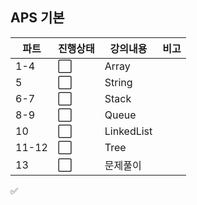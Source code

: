 ## APS 기본 
|파트|진행상태|강의내용|비고|
| ------ | ------ | ------ | ------ |
|1-4| :white_large_square: | Array | |
|5| :white_large_square: | String | |
|6-7| :white_large_square: | Stack | |
|8-9| :white_large_square: | Queue | |
|10| :white_large_square: | LinkedList | |
|11-12| :white_large_square: | Tree | |
|13| :white_large_square: | 문제풀이 | |

:white_check_mark:
